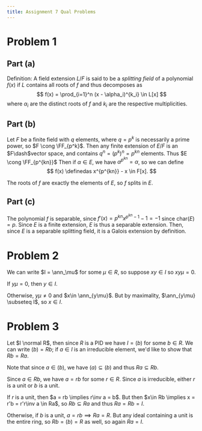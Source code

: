 ```yaml
---
title: Assignment 7 Qual Problems
---
```


# Problem 1

## Part (a)

Definition: A field extension $L/F$ is said to be a *splitting field* of a polynomial $f(x)$ if $L$ contains all roots of $f$ and thus decomposes as 
$$
f(x) = \prod_{i=1}^n (x - \alpha_i)^{k_i} \in L[x]
$$
where $\alpha_i$ are the distinct roots of $f$ and $k_i$ are the respective multiplicities.

## Part (b)
Let $F$ be a finite field with $q$ elements, where $q=p^k$ is necessarily a prime power, so $F \cong \FF_{p^k}$.
Then any finite extension of $E/F$ is an $F\dash$vector space, and contains $q^n = (p^{k})^n = p^{kn}$ elements.
Thus $E \cong \FF_{p^{kn}}$
Then if $\alpha \in E$, we have $\alpha^{p^{kn}} = \alpha$, so we can define 
$$
f(x) \definedas x^{p^{kn}} - x \in F[x].
$$

The roots of $f$ are exactly the elements of $E$, so $f$ splits in $E$. 


## Part (c)

The polynomial $f$ is separable, since $f'(x) = p^{kn}x^{p^{kn}-1} - 1 = -1$ since $\mathrm{char}(E) = p$.
Since $E$ is a finite extension, $E$ is thus a separable extension.
Then, since $E$ is a separable splitting field, it is a Galois extension by definition.

# Problem 2

We can write $I = \ann_\mu$ for some $\mu \in R$, so suppose $xy \in I$ so $xy\mu = 0$.

If $y\mu = 0$, then $y\in I$. 

Otherwise, $y\mu \neq 0$ and $x\in \ann_{y\mu}$.
But by maximality, $\ann_{y\mu} \subseteq I$, so $x\in I$.


# Problem 3
Let $I \normal R$, then since $R$ is a PID we have $I = (b)$ for some $b\in R$.
We can write $(b) = Rb$; if $a\in I$ is an irreducible element, we'd like to show that $Rb = Ra$.

Note that since $a \in (b)$, we have $(a) \subseteq (b)$ and thus $Ra \subseteq Rb$.

Since $a\in Rb$, we have $a = rb$ for some $r\in R$.
Since $a$ is irreducible, either $r$ is a unit or $b$ is a unit.

If $r$ is a unit, then $a = rb \implies r\inv a = b$. But then $x\in Rb \implies x = r'b = r'r\inv a \in Ra$, so $Rb \subseteq Ra$ and thus $Ra = Rb = I$.

Otherwise, if $b$ is a unit, $a = rb \implies Ra = R$. But any ideal containing a unit is the entire ring, so $Rb = (b) = R$ as well, so again $Ra = I$.
